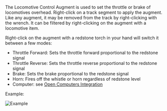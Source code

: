 The Locomotive Control Augment is used to set the throttle or brake of locomotives overhead.  Right-click on a track segment to apply the augment. Like any augment, it may be removed from the track by right\-clicking with the wrench. It can be filtered by right-clicking on the augment with a locomotive item.

Right\-click on the augment with a redstone torch in your hand will switch it between a few modes:
* Throttle Forward: Sets the throttle forward proportional to the redstone signal
* Throttle Reverse: Sets the throttle reverse proportional to the redstone signal
* Brake: Sets the brake proportional to the redstone signal
* Horn: Fires off the whistle or horn regardless of redstone level
* Computer: see [Open Computers Integration](https://github.com/cam72cam/ImmersiveRailroading/wiki/Open-Computers)

Example:

![Example](immersiverailroading:wiki/images/control1.png)